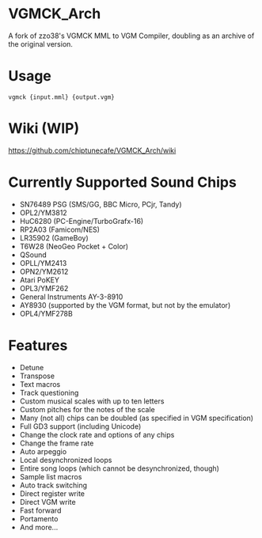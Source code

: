 # VGMCK_Arch
A fork of zzo38's VGMCK MML to VGM Compiler, doubling as an archive of the original version.

# Usage
`vgmck {input.mml} {output.vgm}`

# Wiki (WIP)
https://github.com/chiptunecafe/VGMCK_Arch/wiki

# Currently Supported Sound Chips
* SN76489 PSG (SMS/GG, BBC Micro, PCjr, Tandy)
* OPL2/YM3812
* HuC6280 (PC-Engine/TurboGrafx-16)
* RP2A03 (Famicom/NES)
* LR35902 (GameBoy)
* T6W28 (NeoGeo Pocket + Color)
* QSound
* OPLL/YM2413
* OPN2/YM2612
* Atari PoKEY
* OPL3/YMF262
* General Instruments AY-3-8910
* AY8930 (supported by the VGM format, but not by the emulator)
* OPL4/YMF278B

# Features
* Detune
* Transpose
* Text macros
* Track questioning
* Custom musical scales with up to ten letters
* Custom pitches for the notes of the scale
* Many (not all) chips can be doubled (as specified in VGM specification)
* Full GD3 support (including Unicode)
* Change the clock rate and options of any chips
* Change the frame rate
* Auto arpeggio
* Local desynchronized loops
* Entire song loops (which cannot be desynchronized, though)
* Sample list macros
* Auto track switching
* Direct register write
* Direct VGM write
* Fast forward
* Portamento
* And more...
